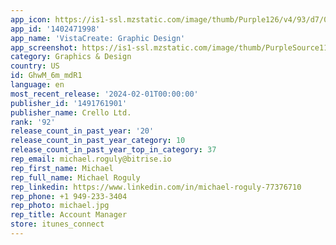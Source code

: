 ```yaml
---
app_icon: https://is1-ssl.mzstatic.com/image/thumb/Purple126/v4/93/d7/0b/93d70bc3-d411-88f7-7e71-32798a19026e/AppIcon-0-1x_U007epad-0-0-85-220-0.png/1024x1024bb.png
app_id: '1402471998'
app_name: 'VistaCreate: Graphic Design'
app_screenshot: https://is1-ssl.mzstatic.com/image/thumb/PurpleSource116/v4/51/9f/20/519f2015-4de9-af02-0fea-4fab9fff0105/cd9e6ae9-7ac6-479e-bfa3-451ad28060d8_1242x2688_EN_01.jpg/1242x2688bb.png
category: Graphics & Design
country: US
id: GhwM_6m_mdR1
language: en
most_recent_release: '2024-02-01T00:00:00'
publisher_id: '1491761901'
publisher_name: Crello Ltd.
rank: '92'
release_count_in_past_year: '20'
release_count_in_past_year_category: 10
release_count_in_past_year_top_in_category: 37
rep_email: michael.roguly@bitrise.io
rep_first_name: Michael
rep_full_name: Michael Roguly
rep_linkedin: https://www.linkedin.com/in/michael-roguly-77376710
rep_phone: +1 949-233-3404
rep_photo: michael.jpg
rep_title: Account Manager
store: itunes_connect
---
```

